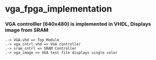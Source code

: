 # vga_fpga_implementation
###  VGA controlller (640x480) is implemented in VHDL, Displays image from SRAM 
    .-> VGA.vhd => Top Module 
    .-> vga_cntrl.vhd => VGA controller
    .-> sram_cntrl => SRAM Controller
    .-> vga_image => VGA test file displays single color
    
    
 
